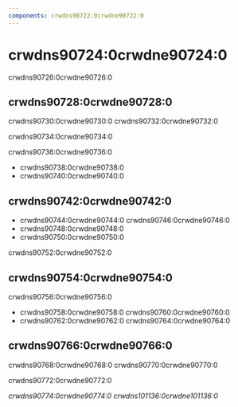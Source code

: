```yaml
---
components: crwdns90722:0crwdne90722:0
---
```


# crwdns90724:0crwdne90724:0

<p class="description">crwdns90726:0crwdne90726:0</p>

## crwdns90728:0crwdne90728:0

crwdns90730:0crwdne90730:0 crwdns90732:0crwdne90732:0

crwdns90734:0crwdne90734:0

crwdns90736:0crwdne90736:0

- crwdns90738:0crwdne90738:0
- crwdns90740:0crwdne90740:0

## crwdns90742:0crwdne90742:0

- crwdns90744:0crwdne90744:0 crwdns90746:0crwdne90746:0
- crwdns90748:0crwdne90748:0
- crwdns90750:0crwdne90750:0

crwdns90752:0crwdne90752:0

## crwdns90754:0crwdne90754:0

crwdns90756:0crwdne90756:0

- crwdns90758:0crwdne90758:0 crwdns90760:0crwdne90760:0
- crwdns90762:0crwdne90762:0 crwdns90764:0crwdne90764:0

## crwdns90766:0crwdne90766:0

crwdns90768:0crwdne90768:0 crwdns90770:0crwdne90770:0

crwdns90772:0crwdne90772:0

*crwdns90774:0crwdne90774:0 crwdns101136:0crwdne101136:0*
